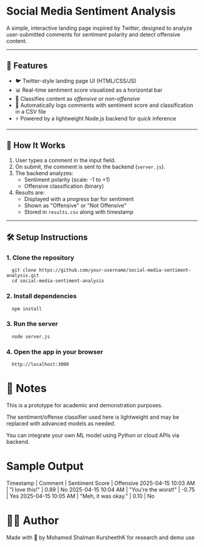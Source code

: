 # Social Media Sentiment Analysis

A simple, interactive landing page inspired by Twitter, designed to analyze user-submitted comments for sentiment polarity and detect offensive content.

---

## 🚀 Features

- 🐦 Twitter-style landing page UI (HTML/CSS/JS)
- 📊 Real-time sentiment score visualized as a horizontal bar
- 🚫 Classifies content as *offensive* or *non-offensive*
- 💾 Automatically logs comments with sentiment score and classification in a CSV file
- ⚡ Powered by a lightweight Node.js backend for quick inference

---

## 🧠 How It Works

1. User types a comment in the input field.
2. On submit, the comment is sent to the backend (`server.js`).
3. The backend analyzes:
   - Sentiment polarity (scale: -1 to +1)
   - Offensive classification (binary)
4. Results are:
   - Displayed with a progress bar for sentiment
   - Shown as "Offensive" or "Not Offensive"
   - Stored in `results.csv` along with timestamp

---


## 🛠️ Setup Instructions

### 1. Clone the repository

      git clone https://github.com/your-username/social-media-sentiment-analysis.git
      cd social-media-sentiment-analysis

### 2. Install dependencies

      npm install

### 3. Run the server

      node server.js

### 4. Open the app in your browser

      http://localhost:3000

# 📌 Notes
This is a prototype for academic and demonstration purposes.

The sentiment/offense classifier used here is lightweight and may be replaced with advanced models as needed.

You can integrate your own ML model using Python or cloud APIs via backend.
# Sample Output
Timestamp | Comment | Sentiment Score | Offensive
2025-04-15 10:03 AM | "I love this!" | 0.89 | No
2025-04-15 10:04 AM | "You're the worst!" | -0.75 | Yes
2025-04-15 10:05 AM | "Meh, it was okay." | 0.10 | No

# 🧑‍💻 Author
Made with 💙 by Mohamed Shalman KursheethK for research and demo use
